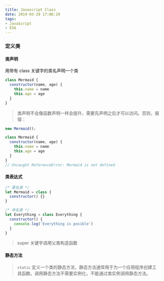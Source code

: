 ```yaml
---
title: Javascript Class
date: 2019-03-20 17:06:19
tags:
- JavaScript
- ES6
---
```

### 定义类
#### 类声明
用带有 class 关键字的类名声明一个类
```javaScript
class Mermaid {
  constructor(name, age) {
    this.name = name
    this.age = age
  }
}
```
> 类声明不会像函数声明一样会提升，需要先声明之后才可以访问。否则，报错：

```javaScript
new Mermaid();

class Mermaid {
  constructor(name, age) {
    this.name = name
    this.age = age
  }
}
// Uncaught ReferenceError: Mermaid is not defined
```
#### 类表达式
```javaScript
/* 匿名类 */
let Mermaid = class {
  constructor() {}
}

/* 命名类 */
let Everything = class Everything {
  constructor() {
    console.log('Everything is posible')
  }
}
```
> super 关键字调用父类构造函数
#### 静态方法
> `static` 定义一个类的静态方法，静态方法通常用于为一个应用程序创建工具函数。调用静态方法不需要实例化，不能通过类实例调用静态方法。

```javaScript
```
